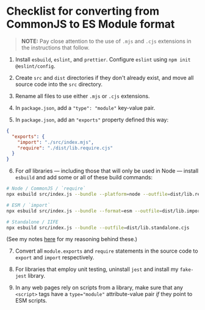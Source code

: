 # Checklist for converting from CommonJS to ES Module format

> **NOTE:** Pay close attention to the use of `.mjs` and `.cjs` extensions in the instructions that follow.

1. Install `esbuild`, `eslint`, and `prettier`. Configure `eslint` using `npm init @eslint/config`.

2. Create `src` and `dist` directories if they don't already exist, and move all source code into the `src` directory.

3. Rename all files to use either `.mjs` or `.cjs` extensions.

4. In `package.json`, add a `"type": "module"` key-value pair.

5. In `package.json`, add an `"exports"` property defined this way:

```json
{
  "exports": {
    "import": "./src/index.mjs",
    "require": "./dist/lib.require.cjs"
  }
}
```

6. For _all_ libraries — including those that will only be used in Node — install `esbuild` and add some or all of these build commands:

```bash
# Node / CommonJS / `require`
npx esbuild src/index.js --bundle --platform=node --outfile=dist/lib.require.cjs

# ESM / `import`
npx esbuild src/index.js --bundle --format=esm --outfile=dist/lib.import.mjs

# Standalone / IIFE
npx esbuild src/index.js --bundle --outfile=dist/lib.standalone.cjs
```

(See my notes [here](https://ameyama.com/wiki/#/doc/e2f71461022fb54dc7c939dc4bb16ceedf792fd1314cf4b1de20e32bee6240a1) for my reasoning behind these.)

7. Convert all `module.exports` and `require` statements in the source code to `export` and `import` respectively.

8. For libraries that employ unit testing, uninstall `jest` and install my `fake-jest` library.

9. In any web pages rely on scripts from a library, make sure that any `<script>` tags have a `type="module"` attribute-value pair _if_ they point to ESM scripts.
